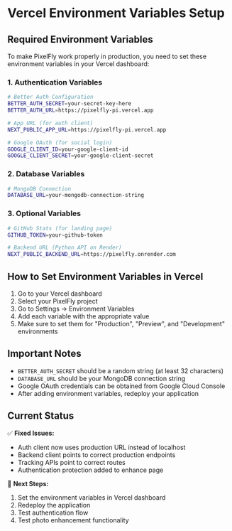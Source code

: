 # Vercel Environment Variables Setup

## Required Environment Variables

To make PixelFly work properly in production, you need to set these environment variables in your Vercel dashboard:

### 1. Authentication Variables

```bash
# Better Auth Configuration
BETTER_AUTH_SECRET=your-secret-key-here
BETTER_AUTH_URL=https://pixelfly-pi.vercel.app

# App URL (for auth client)
NEXT_PUBLIC_APP_URL=https://pixelfly-pi.vercel.app

# Google OAuth (for social login)
GOOGLE_CLIENT_ID=your-google-client-id
GOOGLE_CLIENT_SECRET=your-google-client-secret
```

### 2. Database Variables

```bash
# MongoDB Connection
DATABASE_URL=your-mongodb-connection-string
```

### 3. Optional Variables

```bash
# GitHub Stats (for landing page)
GITHUB_TOKEN=your-github-token

# Backend URL (Python API on Render)
NEXT_PUBLIC_BACKEND_URL=https://pixelfly.onrender.com
```

## How to Set Environment Variables in Vercel

1. Go to your Vercel dashboard
2. Select your PixelFly project
3. Go to Settings → Environment Variables
4. Add each variable with the appropriate value
5. Make sure to set them for "Production", "Preview", and "Development" environments

## Important Notes

- `BETTER_AUTH_SECRET` should be a random string (at least 32 characters)
- `DATABASE_URL` should be your MongoDB connection string
- Google OAuth credentials can be obtained from Google Cloud Console
- After adding environment variables, redeploy your application

## Current Status

✅ **Fixed Issues:**
- Auth client now uses production URL instead of localhost
- Backend client points to correct production endpoints
- Tracking APIs point to correct routes
- Authentication protection added to enhance page

🔧 **Next Steps:**
1. Set the environment variables in Vercel dashboard
2. Redeploy the application
3. Test authentication flow
4. Test photo enhancement functionality
